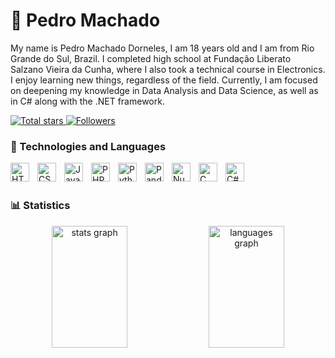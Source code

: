 # 👾 Pedro Machado

  My name is Pedro Machado Dorneles, I am 18 years old and I am from Rio Grande do Sul, Brazil. I completed high school at Fundação Liberato Salzano Vieira da Cunha, where I also took a technical course in Electronics.
I enjoy learning new things, regardless of the field. Currently, I am focused on deepening my knowledge in Data Analysis and Data Science, as well as in C# along with the .NET framework.


<p align="left">
   <a href="https://github.com/Pedro-M-Dorneles?tab=repositories">
        <img 
            alt="Total stars" 
            title="GitHub total stars" 
            src="https://custom-icon-badges.demolab.com/github/stars/Pedro-M-Dorneles?color=55960c&style=for-the-badge&labelColor=488207&logo=star&label=estrelas"
        />
    </a>
    <a href="https://github.com/Pedro-M-Dorneles?tab=followers">
        <img 
            alt="Followers" 
            title="Follow me on GitHub" 
            src="https://custom-icon-badges.demolab.com/github/followers/Pedro-M-Dorneles?color=236ad3&labelColor=1155ba&style=for-the-badge&logo=github&label=Seguidores&logoColor=white"
        />
    </a>
</p>




### 🤖 Technologies and Languages
<img 
    align="left" 
    alt="HTML"
    title="HTML" 
    width="30px" 
    style="padding-right: 10px;" 
    src="https://cdn.jsdelivr.net/gh/devicons/devicon@latest/icons/html5/html5-original.svg" 
/>
<img 
    align="left" 
    alt="CSS" 
    title="CSS"
    width="30px" 
    style="padding-right: 10px;" 
    src="https://cdn.jsdelivr.net/gh/devicons/devicon@latest/icons/css3/css3-original.svg" 
/>
<img 
    align="left" 
    alt="JavaScript" 
    title="JavaScript"
    width="30px" 
    style="padding-right: 10px;" 
    src="https://cdn.jsdelivr.net/gh/devicons/devicon@latest/icons/javascript/javascript-original.svg" 
/>
<img 
    align="left" 
    alt="PHP" 
    title="PHP"
    width="30px" 
    style="padding-right: 10px;" 
    src="https://cdn.jsdelivr.net/gh/devicons/devicon@latest/icons/php/php-original.svg" 
/>
<img 
    align="left" 
    alt="Python" 
    title="Python"
    width="30px" 
    style="padding-right: 10px;" 
    src="https://cdn.jsdelivr.net/gh/devicons/devicon@latest/icons/python/python-original.svg" 
/>
<img 
    align="left" 
    alt="Pandas" 
    title="Pandas"
    width="30px" 
    style="padding-right: 10px;" 
    src="https://cdn.jsdelivr.net/gh/devicons/devicon@latest/icons/pandas/pandas-original.svg" 
/>
<img 
    align="left" 
    alt="Numpy" 
    title="Numpy"
    width="30px" 
    style="padding-right: 10px;" 
    src="https://cdn.jsdelivr.net/gh/devicons/devicon@latest/icons/numpy/numpy-original.svg" 
/>
<img 
    align="left" 
    alt="C" 
    title="C"
    width="30px" 
    style="padding-right: 10px;" 
    src="https://cdn.jsdelivr.net/gh/devicons/devicon@latest/icons/c/c-original.svg" 
/>
<img 
    align="left" 
    alt="C#" 
    title="C#"
    width="30px" 
    style="padding-right: 10px;" 
    src="https://cdn.jsdelivr.net/gh/devicons/devicon@latest/icons/csharp/csharp-original.svg" 
/>




<br/>
<br/>

### 📊 Statistics

<div align="center">
  <img width="49%" height="195px" src="https://github-readme-stats.vercel.app/api?username=Pedro-M-Dorneles&title_color=28a745&icon_color=28a745&hide_title=false&hide_rank=false&show_icons=true&include_all_commits=true&count_private=true&disable_animations=false&theme=codeSTACKr&locale=en&hide_border=false&order=1&bg_color=0d1117&text_color=c9d1d9" alt="stats graph" />
  <img width="49%" height="195px" src="https://github-readme-stats.vercel.app/api/top-langs?username=Pedro-M-Dorneles&title_color=28a745&icon_color=28a745&locale=en&hide_title=false&layout=compact&card_width=320&langs_count=5&theme=codeSTACKr&hide_border=false&order=2" alt="languages graph"  />
</div>


